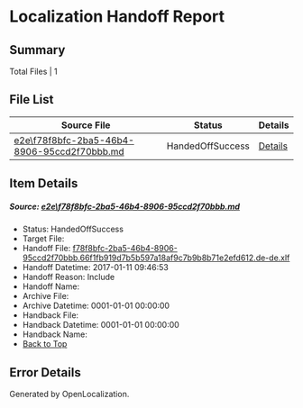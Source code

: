 # <a name='report-top'></a> Localization Handoff Report

## Summary
 Total Files | 1

## File List
 Source File | Status | Details 
 ----------- | ------ | ------- 
 [e2e\f78f8bfc-2ba5-46b4-8906-95ccd2f70bbb.md](https://github.com/OpenLocalizationTestOrg/ol-test0/blob/1e82c50d9dda19c988ef233c288f9fb44132f6b9/e2e/f78f8bfc-2ba5-46b4-8906-95ccd2f70bbb.md) | HandedOffSuccess | [Details](#931d48f8dc637112871a60d903a3f07c6241851f8)

## Item Details
##### <a name='931d48f8dc637112871a60d903a3f07c6241851f8'></a> Source: [e2e\f78f8bfc-2ba5-46b4-8906-95ccd2f70bbb.md](https://github.com/OpenLocalizationTestOrg/ol-test0/blob/1e82c50d9dda19c988ef233c288f9fb44132f6b9/e2e/f78f8bfc-2ba5-46b4-8906-95ccd2f70bbb.md)
* Status: HandedOffSuccess
* Target File: 
* Handoff File: [f78f8bfc-2ba5-46b4-8906-95ccd2f70bbb.66f1fb919d7b5b597a18af9c7b9b8b71e2efd612.de-de.xlf](https://github.com/OpenLocalizationTestOrg/ol-test0-handoff/blob/ea202d49c5846c4cdc3f81b30a9c61993b2febe5/ol-handoff/OpenLocalizationTestOrg/ol-test0-dede/shujia/ht/f78f8bfc-2ba5-46b4-8906-95ccd2f70bbb.66f1fb919d7b5b597a18af9c7b9b8b71e2efd612.de-de.xlf)
* Handoff Datetime: 2017-01-11 09:46:53
* Handoff Reason: Include
* Handoff Name: 
* Archive File: 
* Archive Datetime: 0001-01-01 00:00:00
* Handback File: 
* Handback Datetime: 0001-01-01 00:00:00
* Handback Name: 
* [Back to Top](#report-top)


## Error Details

Generated by OpenLocalization.
